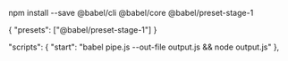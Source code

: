 npm install --save @babel/cli @babel/core @babel/preset-stage-1

{
  "presets": ["@babel/preset-stage-1"]
}

"scripts": {
  "start": "babel pipe.js --out-file output.js && node output.js"
},